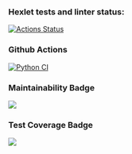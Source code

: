 ### Hexlet tests and linter status:
[![Actions Status](https://github.com/serVmik/python-project-50/workflows/hexlet-check/badge.svg)](https://github.com/serVmik/python-project-50/actions)  

### Github Actions
[![Python CI](https://github.com/serVmik/python-project-50/actions/workflows/pyci.yml/badge.svg)](https://github.com/serVmik/python-project-50/actions/workflows/pyci.yml)  

### Maintainability Badge
<a href="https://codeclimate.com/github/serVmik/python-project-50/maintainability"><img src="https://api.codeclimate.com/v1/badges/b7e09e6d677e6b2993bb/maintainability" /></a>  

### Test Coverage Badge
<a href="https://codeclimate.com/github/serVmik/python-project-50/test_coverage"><img src="https://api.codeclimate.com/v1/badges/b7e09e6d677e6b2993bb/test_coverage" /></a>
